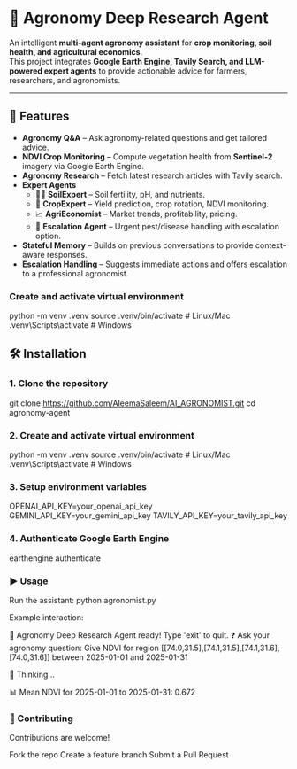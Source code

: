 # 🌱 Agronomy Deep Research Agent

An intelligent **multi-agent agronomy assistant** for **crop monitoring, soil health, and agricultural economics**.  
This project integrates **Google Earth Engine, Tavily Search, and LLM-powered expert agents** to provide actionable advice for farmers, researchers, and agronomists.

---

## 🚀 Features

- **Agronomy Q&A** – Ask agronomy-related questions and get tailored advice.
- **NDVI Crop Monitoring** – Compute vegetation health from **Sentinel-2** imagery via Google Earth Engine.
- **Agronomy Research** – Fetch latest research articles with Tavily search.
- **Expert Agents**  
  - 👨‍🌾 **SoilExpert** – Soil fertility, pH, and nutrients.  
  - 🌾 **CropExpert** – Yield prediction, crop rotation, NDVI monitoring.  
  - 📈 **AgriEconomist** – Market trends, profitability, pricing.  
  - 🚨 **Escalation Agent** – Urgent pest/disease handling with escalation option.  
- **Stateful Memory** – Builds on previous conversations to provide context-aware responses.
- **Escalation Handling** – Suggests immediate actions and offers escalation to a professional agronomist.

### Create and activate virtual environment
python -m venv .venv
source .venv/bin/activate   # Linux/Mac
.venv\Scripts\activate      # Windows



## 🛠️ Installation

### 1. Clone the repository
git clone https://github.com/AleemaSaleem/AI_AGRONOMIST.git
cd agronomy-agent

### 2. Create and activate virtual environment
python -m venv .venv
source .venv/bin/activate   # Linux/Mac
.venv\Scripts\activate      # Windows

### 3. Setup environment variables
OPENAI_API_KEY=your_openai_api_key
GEMINI_API_KEY=your_gemini_api_key
TAVILY_API_KEY=your_tavily_api_key

### 4. Authenticate Google Earth Engine
earthengine authenticate

### ▶️ Usage

Run the assistant:
python agronomist.py

Example interaction:

🌱 Agronomy Deep Research Agent ready! Type 'exit' to quit.
❓ Ask your agronomy question: Give NDVI for region [[74.0,31.5],[74.1,31.5],[74.1,31.6],[74.0,31.6]] between 2025-01-01 and 2025-01-31

💬 Thinking...

📊 Mean NDVI for 2025-01-01 to 2025-01-31: 0.672

### 🤝 Contributing

Contributions are welcome!

Fork the repo
Create a feature branch
Submit a Pull Request




